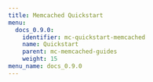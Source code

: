 ```yaml
---
title: Memcached Quickstart
menu:
  docs_0.9.0:
    identifier: mc-quickstart-memcached
    name: Quickstart
    parent: mc-memcached-guides
    weight: 15
menu_name: docs_0.9.0
---
```

